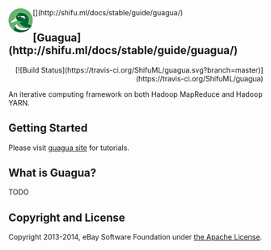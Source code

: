 <div align="left">[<img src="images/guagua_duck_50.png" alt="Guagua" align="left">](http://shifu.ml/docs/stable/guide/guagua/)<div align="left"><h2>[Guagua](http://shifu.ml/docs/stable/guide/guagua/)</div></div><div align="right"> [![Build Status](https://travis-ci.org/ShifuML/guagua.svg?branch=master)](https://travis-ci.org/ShifuML/guagua)</div>

An iterative computing framework on both Hadoop MapReduce and Hadoop YARN.

## Getting Started

Please visit [guagua site](http://shifu.ml/docs/stable/guide/guagua/) for tutorials.

## What is Guagua?
TODO

## Copyright and License

Copyright 2013-2014, eBay Software Foundation under [the Apache License](LICENSE.txt).
